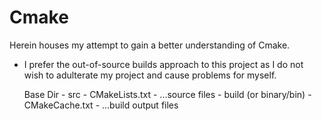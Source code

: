 # Cmake

Herein houses my attempt to gain a better understanding of Cmake. 

- I prefer the out-of-source builds approach to this project as I do not wish to adulterate my project and cause problems for myself.

    Base Dir
      - src
          - CMakeLists.txt
          - ...source files
      - build (or binary/bin)
          - CMakeCache.txt
          - ...build output files
